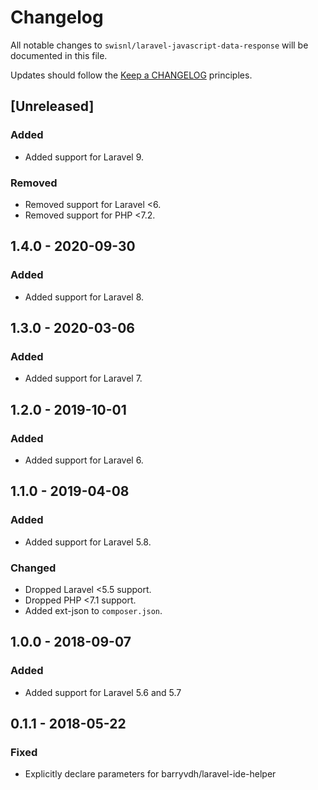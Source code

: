 # Changelog

All notable changes to `swisnl/laravel-javascript-data-response` will be documented in this file.

Updates should follow the [Keep a CHANGELOG](http://keepachangelog.com/) principles.

## [Unreleased]

### Added
* Added support for Laravel 9.

### Removed
* Removed support for Laravel <6.
* Removed support for PHP <7.2.

## 1.4.0 - 2020-09-30

### Added
- Added support for Laravel 8.

## 1.3.0 - 2020-03-06

### Added
- Added support for Laravel 7.

## 1.2.0 - 2019-10-01

### Added
- Added support for Laravel 6.

## 1.1.0 - 2019-04-08

### Added
- Added support for Laravel 5.8.

### Changed
- Dropped Laravel <5.5 support.
- Dropped PHP <7.1 support.
- Added ext-json to `composer.json`.

## 1.0.0 - 2018-09-07

### Added
- Added support for Laravel 5.6 and 5.7

## 0.1.1 - 2018-05-22

### Fixed
- Explicitly declare parameters for barryvdh/laravel-ide-helper
